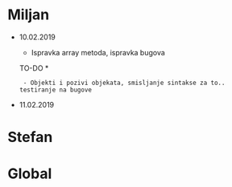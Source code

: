 # Miljan 

 * 10.02.2019

    - Ispravka array metoda, ispravka bugova

    TO-DO * 
        
        - Objekti i pozivi objekata, smisljanje sintakse za to.. testiranje na bugove

 * 11.02.2019

    


# Stefan





# Global

